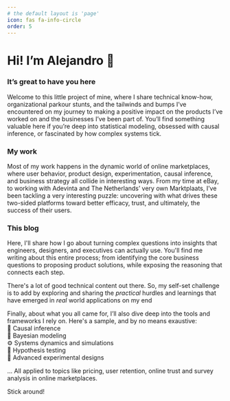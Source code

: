 ```yaml
---
# the default layout is 'page'
icon: fas fa-info-circle
order: 5
---
```



# Hi! I’m Alejandro 👋 

### It’s great to have you here 
Welcome to this little project of mine, where I share technical know-how, organizational parkour stunts, and the tailwinds and bumps I’ve encountered on my journey to making a positive impact on the products I’ve worked on and the businesses I’ve been part of. You’ll find something valuable here if you’re deep into statistical modeling, obsessed with causal inference, or fascinated by how complex systems tick.

### My work  
Most of my work happens in the dynamic world of online marketplaces, where user behavior, product design, experimentation, causal inference, and business strategy all collide in interesting ways. From my time at eBay, to working with Adevinta and The Netherlands’ very own Marktplaats, I’ve been tackling a very interesting puzzle: uncovering with what drives these two-sided platforms toward better efficacy, trust, and ultimately, the success of their users.

### This blog
Here, I'll share how I go about turning complex questions into insights that engineers, designers, and executives can actually use. You'll find me writing about this entire process; from identifying the core business questions to proposing product solutions, while exposing the reasoning that connects each step.

There's a lot of good technical content out there. So, my self-set challenge is to add by exploring and sharing the *practical* hurdles and learnings that have emerged in *real* world applications on my end

Finally, about what you all came for, I’ll also dive deep into the tools and frameworks I rely on. Here's a sample, and by no means exaustive:  
🔄 Causal inference  
🎲 Bayesian modeling  
⚙️ Systems dynamics and simulations  
🔎 Hypothesis testing  
🧪 Advanced experimental designs  

... All applied to topics like pricing, user retention, online trust and survey analysis in online marketplaces.


Stick around!

